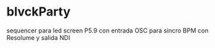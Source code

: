 # blvckParty
sequencer para led screen P5.9 con entrada OSC para sincro BPM con Resolume y salida NDI
